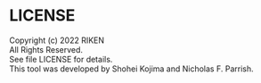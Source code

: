 
# LICENSE
Copyright (c) 2022 RIKEN  
All Rights Reserved.  
See file LICENSE for details.  
This tool was developed by Shohei Kojima and Nicholas F. Parrish.  

